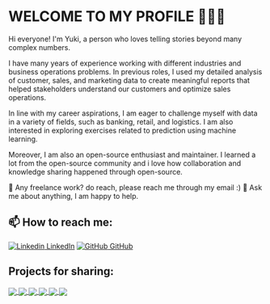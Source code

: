 # WELCOME TO MY PROFILE 👋👋👋

Hi everyone! I'm Yuki, a person who loves telling stories beyond many complex numbers. 

I have many years of experience working with different industries and business operations problems. In previous roles, I used my detailed analysis of customer, sales, and marketing data to create meaningful reports that helped stakeholders understand our customers and optimize sales operations.

In line with my career aspirations, I am eager to challenge myself with data in a variety of fields, such as banking, retail, and logistics. I am also interested in exploring exercises related to prediction using machine learning.

Moreover, I am also an open-source enthusiast and maintainer. I learned a lot from the open-source community and i love how collaboration and knowledge sharing happened through open-source.

💼 Any freelance work? do reach, please reach me through my email :)
💬 Ask me about anything, I am happy to help.

## 📫 How to reach me:
[![Linkedin](https://i.stack.imgur.com/gVE0j.png) LinkedIn](https://www.linkedin.com/in/yukichen2181/)
[![GitHub](https://i.stack.imgur.com/tskMh.png) GitHub](https://github.com/yukitran2181/)
## Projects for sharing:

<a href="https://github.com/yukitran2181/Cohort_analysis/">
  <!-- Change the `github-readme-stats.anuraghazra1.vercel.app` to `github-readme-stats.vercel.app`  -->
  <img align="center" src="https://github-readme-stats.vercel.app/api/pin/?username=yukitran2181&repo=Cohort_analysis&theme=rose" />
</a>  
<a href="https://github.com/yukitran2181/Ecommerce/">
  <!-- Change the `github-readme-stats.anuraghazra1.vercel.app` to `github-readme-stats.vercel.app`  -->
  <img align="center" src="https://github-readme-stats.vercel.app/api/pin/?username=yukitran2181&repo=Ecommerce&theme=rose" />
</a>

<a href="https://github.com/yukitran2181/RFM_Analysis/">
  <!-- Change the `github-readme-stats.anuraghazra1.vercel.app` to `github-readme-stats.vercel.app`  -->
  <img align="center" src="https://github-readme-stats.vercel.app/api/pin/?username=yukitran2181&repo=RFM_Analysis&theme=rose" />
</a> 
  
<a href="https://github.com/yukitran2181/4G_transition_predict/">
  <!-- Change the `github-readme-stats.anuraghazra1.vercel.app` to `github-readme-stats.vercel.app`  -->
  <img align="center" src="https://github-readme-stats.vercel.app/api/pin/?username=yukitran2181&repo=4G_transition_predict&theme=rose&show_icons=true" />
</a>

<a href="https://github.com/yukitran2181/Power_BI_projects/">
  <!-- Change the `github-readme-stats.anuraghazra1.vercel.app` to `github-readme-stats.vercel.app`  -->
  <img align="center" src="https://github-readme-stats.vercel.app/api/pin/?username=yukitran2181&repo=Power_BI_projects&theme=rose" />
</a> 


<a href="https://github.com/yukitran2181/HRM_Analysis/">
  <!-- Change the `github-readme-stats.anuraghazra1.vercel.app` to `github-readme-stats.vercel.app`  -->
  <img align="center" src="https://github-readme-stats.vercel.app/api/pin/?username=yukitran2181&repo=HRM_Analysis&theme=rose" />
</a> 

